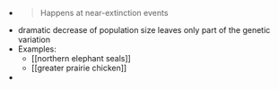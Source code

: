-
  > Happens at near-extinction events
- dramatic decrease of population size leaves only part of the genetic variation
- Examples:
	- [[northern elephant seals]]
	- [[greater prairie chicken]]
-